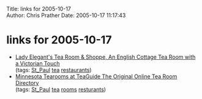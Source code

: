 Title: links for 2005-10-17  
Author: Chris Prather
Date: 2005-10-17 11:17:43

# links for 2005-10-17
<ul class="delicious">
	<li>
		<div class="delicious-link"><a href="http://www.ladyelegantstea.com/whatsnew.html">Lady Elegant's Tea Room & Shoppe, An English Cottage Tea Room with a Victorian Touch</a></div>
		<div class="delicious-tags">(tags: <a href="http://del.icio.us/perigrin/St_Paul">St_Paul</a> <a href="http://del.icio.us/perigrin/tea">tea</a> <a href="http://del.icio.us/perigrin/restaurants">restaurants</a>)</div>
	</li>
	<li>
		<div class="delicious-link"><a href="http://www.teaguide.net/tearoomsminnesota.htm">Minnesota Tearooms at TeaGuide The Original Online Tea Room Directory</a></div>
		<div class="delicious-tags">(tags: <a href="http://del.icio.us/perigrin/St_Paul">St_Paul</a> <a href="http://del.icio.us/perigrin/tea">tea</a> <a href="http://del.icio.us/perigrin/rooms">rooms</a> <a href="http://del.icio.us/perigrin/resturants">resturants</a>)</div>
	</li>
</ul>

